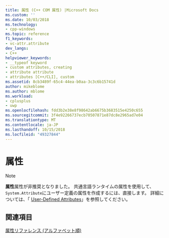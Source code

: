 ```yaml
---
title: 属性 (C++ COM 属性) |Microsoft Docs
ms.custom: ''
ms.date: 10/03/2018
ms.technology:
- cpp-windows
ms.topic: reference
f1_keywords:
- vc-attr.attribute
dev_langs:
- C++
helpviewer_keywords:
- __typeof keyword
- custom attributes, creating
- attribute attribute
- attributes [C++/CLI], custom
ms.assetid: 8cb3489f-65c4-44ea-b0aa-3c3c6b15741d
author: mikeblome
ms.author: mblome
ms.workload:
- cplusplus
- uwp
ms.openlocfilehash: fdd3b2e38e8f98642ab6675b3683515e4250c655
ms.sourcegitcommit: 3f4e92266737ecb70507871e87dc8e2965ad7e04
ms.translationtype: MT
ms.contentlocale: ja-JP
ms.lasthandoff: 10/15/2018
ms.locfileid: "49327844"
---
```

# <a name="attribute"></a>属性

> [!NOTE]
> **属性**属性が非推奨となりました。  共通言語ランタイムの属性を使用して、`System.Attribute`にユーザー定義の属性を作成するには、直接します。 詳細については、「 [User-Defined Attributes](../user-defined-attributes-cpp-component-extensions.md)」を参照してください。

## <a name="see-also"></a>関連項目

[属性リファレンス (アルファベット順)](attributes-alphabetical-reference.md)  
